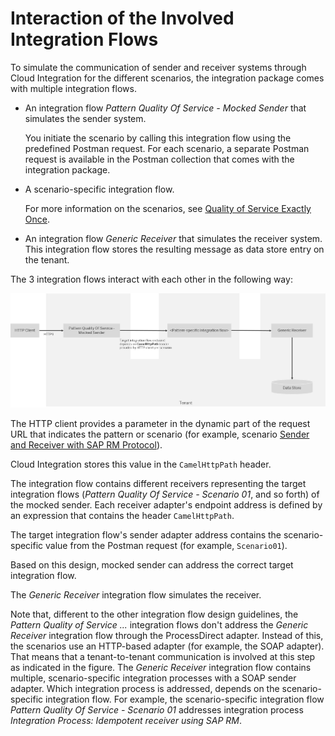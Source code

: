 <!-- loio44be68d04e944995b9995d5f8bfa8459 -->

# Interaction of the Involved Integration Flows

To simulate the communication of sender and receiver systems through Cloud Integration for the different scenarios, the integration package comes with multiple integration flows.

-   An integration flow *Pattern Quality Of Service - Mocked Sender* that simulates the sender system.

    You initiate the scenario by calling this integration flow using the predefined Postman request. For each scenario, a separate Postman request is available in the Postman collection that comes with the integration package.

-   A scenario-specific integration flow.

    For more information on the scenarios, see [Quality of Service Exactly Once](quality-of-service-exactly-once-f96cf27.md).

-   An integration flow *Generic Receiver* that simulates the receiver system. This integration flow stores the resulting message as data store entry on the tenant.


The 3 integration flows interact with each other in the following way:

![](images/Pattern_EO_Overview_Landscape_756b7b0.png)

The HTTP client provides a parameter in the dynamic part of the request URL that indicates the pattern or scenario \(for example, scenario [Sender and Receiver with SAP RM Protocol](sender-and-receiver-with-sap-rm-protocol-9f3e2b6.md)\).

Cloud Integration stores this value in the `CamelHttpPath` header.

The integration flow contains different receivers representing the target integration flows \(*Pattern Quality Of Service - Scenario 01*, and so forth\) of the mocked sender. Each receiver adapter's endpoint address is defined by an expression that contains the header `CamelHttpPath`.

The target integration flow's sender adapter address contains the scenario-specific value from the Postman request \(for example, `Scenario01`\).

Based on this design, mocked sender can address the correct target integration flow.

The *Generic Receiver* integration flow simulates the receiver.

Note that, different to the other integration flow design guidelines, the *Pattern Quality of Service ...* integration flows don't address the *Generic Receiver* integration flow through the ProcessDirect adapter. Instead of this, the scenarios use an HTTP-based adapter \(for example, the SOAP adapter\). That means that a tenant-to-tenant communication is involved at this step as indicated in the figure. The *Generic Receiver* integration flow contains multiple, scenario-specific integration processes with a SOAP sender adapter. Which integration process is addressed, depends on the scenario-specific integration flow. For example, the scenario-specific integration flow *Pattern Quality Of Service - Scenario 01* addresses integration process *Integration Process: Idempotent receiver using SAP RM*.

